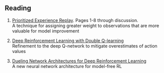 ## Reading

1. [Prioritized Experience Replay](https://arxiv.org/abs/1511.05952). Pages 1-8 through discussion.   
A technique for assigning greater weight to observations that are more valuable for model improvement

2. [Deep Reinforcement Learning with Double Q-learning](https://arxiv.org/abs/1509.06461)  
Refinement to the deep Q-network to mitigate overestimates of action values

3. [Dueling Network Architectures for Deep Reinforcement Learning
](https://arxiv.org/abs/1511.06581)  
A new neural network architecture for model-free RL
